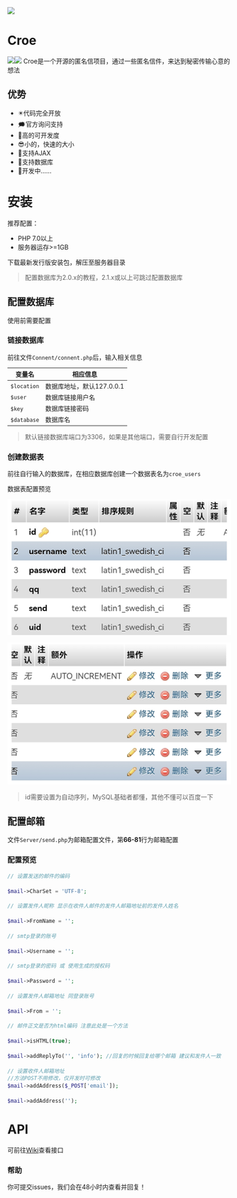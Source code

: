 ![](https://s2.loli.net/2022/07/12/YvMDmqbVdLRWzCl.png)
# Croe
![](https://img.shields.io/badge/version-2.1-green)![](https://img.shields.io/badge/auther-Charles-blue)
Croe是一个开源的匿名信项目，通过一些匿名信件，来达到秘密传输心意的想法
## 优势
- ✴️代码完全开放
- 🗯官方询问支持
- 🔨高的可开发度
- 😎小的，快速的大小
- 🔰支持AJAX
- 🔰支持数据库
- 💐开发中......


# 安装
推荐配置：
- PHP 7.0以上
- 服务器运存>=1GB

下载最新发行版安装包，解压至服务器目录
> 配置数据库为2.0.x的教程，2.1.x或以上可跳过配置数据库

## 配置数据库
使用前需要配置
### 链接数据库
前往文件`Connent/connent.php`后，输入相关信息

|变量名|相应信息|
|----|----|
|`$location`|数据库地址，默认127.0.0.1|
|`$user`|数据库链接用户名|
|`$key`|数据库链接密码|
|`$database`|数据库名|

> 默认链接数据库端口为3306，如果是其他端口，需要自行开发配置

### 创建数据表
前往自行输入的数据库，在相应数据库创建一个数据表名为`croe_users`

数据表配置预览

![](Screenshot_20220708_102822.jpg)

![](Screenshot_20220708_102833.jpg)

> id需要设置为自动序列，MySQL基础者都懂，其他不懂可以百度一下

## 配置邮箱
文件`Server/send.php`为邮箱配置文件，第**66-81**行为邮箱配置
### 配置预览
```php
// 设置发送的邮件的编码

$mail->CharSet = 'UTF-8';

// 设置发件人昵称 显示在收件人邮件的发件人邮箱地址前的发件人姓名

$mail->FromName = '';

// smtp登录的账号

$mail->Username = '';

// smtp登录的密码 或 使用生成的授权码

$mail->Password = '';

// 设置发件人邮箱地址 同登录账号

$mail->From = '';

// 邮件正文是否为html编码 注意此处是一个方法

$mail->isHTML(true);

$mail->addReplyTo('', 'info'); //回复的时候回复给哪个邮箱 建议和发件人一致

// 设置收件人邮箱地址
//方法POST不用修改，仅开发时可修改
$mail->addAddress($_POST['email']);

$mail->addAddress('');
```
# API
可前往[Wiki](https://github.com/WuoLun/Wiki/API)查看接口

### 帮助
你可提交issues，我们会在48小时内查看并回复！

